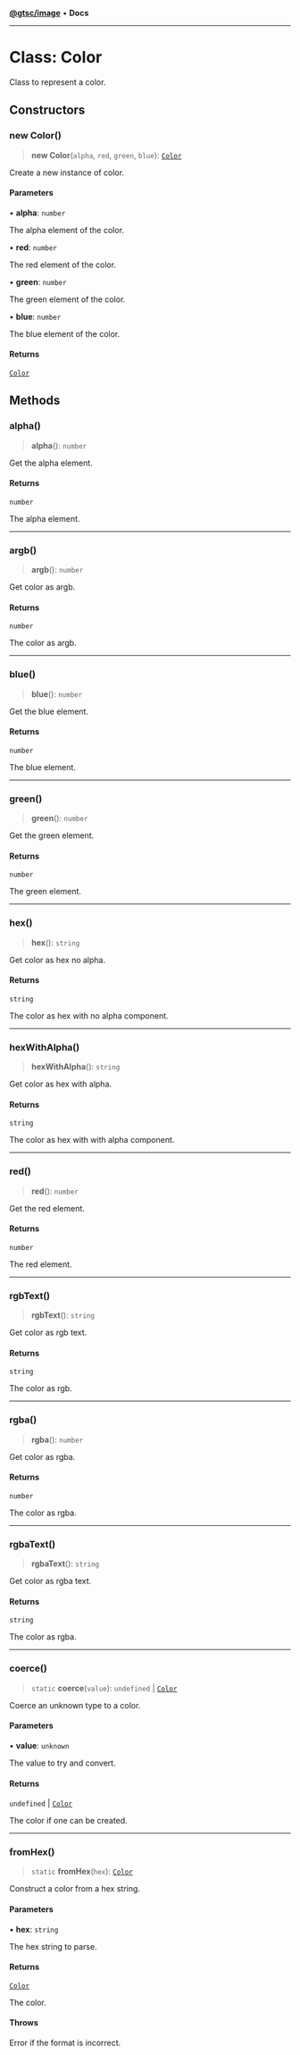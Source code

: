 [**@gtsc/image**](../README.md) • **Docs**

***

# Class: Color

Class to represent a color.

## Constructors

### new Color()

> **new Color**(`alpha`, `red`, `green`, `blue`): [`Color`](Color.md)

Create a new instance of color.

#### Parameters

• **alpha**: `number`

The alpha element of the color.

• **red**: `number`

The red element of the color.

• **green**: `number`

The green element of the color.

• **blue**: `number`

The blue element of the color.

#### Returns

[`Color`](Color.md)

## Methods

### alpha()

> **alpha**(): `number`

Get the alpha element.

#### Returns

`number`

The alpha element.

***

### argb()

> **argb**(): `number`

Get color as argb.

#### Returns

`number`

The color as argb.

***

### blue()

> **blue**(): `number`

Get the blue element.

#### Returns

`number`

The blue element.

***

### green()

> **green**(): `number`

Get the green element.

#### Returns

`number`

The green element.

***

### hex()

> **hex**(): `string`

Get color as hex no alpha.

#### Returns

`string`

The color as hex with no alpha component.

***

### hexWithAlpha()

> **hexWithAlpha**(): `string`

Get color as hex with alpha.

#### Returns

`string`

The color as hex with with alpha component.

***

### red()

> **red**(): `number`

Get the red element.

#### Returns

`number`

The red element.

***

### rgbText()

> **rgbText**(): `string`

Get color as rgb text.

#### Returns

`string`

The color as rgb.

***

### rgba()

> **rgba**(): `number`

Get color as rgba.

#### Returns

`number`

The color as rgba.

***

### rgbaText()

> **rgbaText**(): `string`

Get color as rgba text.

#### Returns

`string`

The color as rgba.

***

### coerce()

> `static` **coerce**(`value`): `undefined` \| [`Color`](Color.md)

Coerce an unknown type to a color.

#### Parameters

• **value**: `unknown`

The value to try and convert.

#### Returns

`undefined` \| [`Color`](Color.md)

The color if one can be created.

***

### fromHex()

> `static` **fromHex**(`hex`): [`Color`](Color.md)

Construct a color from a hex string.

#### Parameters

• **hex**: `string`

The hex string to parse.

#### Returns

[`Color`](Color.md)

The color.

#### Throws

Error if the format is incorrect.
